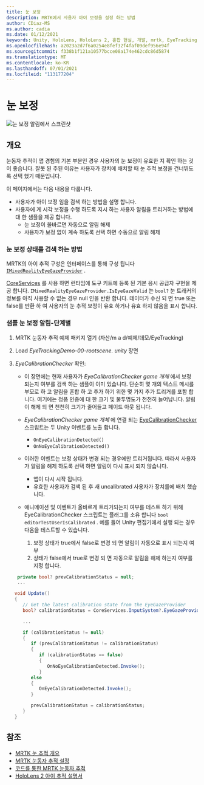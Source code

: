 ```yaml
---
title: 눈 보정
description: MRTK에서 사용자 아이 보정을 설정 하는 방법
author: CDiaz-MS
ms.author: cadia
ms.date: 01/12/2021
keywords: Unity, HoloLens, HoloLens 2, 혼합 현실, 개발, mrtk, EyeTracking, 보정,
ms.openlocfilehash: a2023a2d7f6a0254e8fef32f4faf09def956e94f
ms.sourcegitcommit: f338b1f121a10577bcce08a174e462cdc86d5874
ms.translationtype: MT
ms.contentlocale: ko-KR
ms.lasthandoff: 07/01/2021
ms.locfileid: "113177204"
---
```

# <a name="eye-calibration"></a>눈 보정

![눈 보정 알림에서 스크린샷](../../images/eye-tracking/mrtk_et_calibration_notification_example.jpg)

## <a name="overview"></a>개요

눈동자 추적이 앱 경험의 기본 부분인 경우 사용자의 눈 보정이 유효한 지 확인 하는 것이 좋습니다.
잘못 된 주된 이유는 사용자가 장치에 배치할 때 눈 추적 보정을 건너뛰도록 선택 했기 때문입니다.

이 페이지에서는 다음 내용을 다룹니다.

- 사용자가 아이 보정 임을 검색 하는 방법을 설명 합니다.
- 사용자에 게 시각 보정을 수행 하도록 지시 하는 사용자 알림을 트리거하는 방법에 대 한 샘플을 제공 합니다.
  - 눈 보정이 올바르면 자동으로 알림 해제
  - 사용자가 보정 없이 계속 하도록 선택 하면 수동으로 알림 해제

### <a name="how-to-detect-the-eye-calibration-state"></a>눈 보정 상태를 검색 하는 방법

MRTK의 아이 추적 구성은 인터페이스를 통해 구성 됩니다 [`IMixedRealityEyeGazeProvider`](xref:Microsoft.MixedReality.Toolkit.Input.IMixedRealityEyeGazeProvider) .

[CoreServices](eye-tracking-eye-gaze-provider.md) 를 사용 하면 런타임에 도구 키트에 등록 된 기본 응시 공급자 구현을 제공 합니다. `IMixedRealityEyeGazeProvider.IsEyeGazeValid` 는 `bool?` 눈 트래커의 정보를 아직 사용할 수 없는 경우 null 인을 반환 합니다.
데이터가 수신 되 면 true 또는 false를 반환 하 여 사용자의 눈 추적 보정이 유효 하거나 유효 하지 않음을 표시 합니다.

### <a name="sample-eye-calibration-notification---step-by-step"></a>샘플 눈 보정 알림-단계별

1. MRTK 눈동자 추적 예제 패키지 열기 (자산/m a d/예제/데모/EyeTracking)

2. Load _EyeTrackingDemo-00-rootscene. unity_ 장면

3. _EyeCalibrationChecker_ 확인:
   - 이 장면에는 현재 사용자가 *_EyeCalibrationChecker_ game 개체* 에서 보정 되는지 여부를 검색 하는 샘플이 이미 있습니다.
단순히 몇 개의 텍스트 메시를 부모로 하 고 알림을 혼합 하 고 추가 하기 위한 몇 가지 추가 트리거를 포함 합니다. 여기에는 정품 인증에 대 한 크기 및 불투명도가 천천히 늘어납니다.
알림이 해제 되 면 천천히 크기가 줄어들고 페이드 아웃 됩니다.

   - *_EyeCalibrationChecker_ game 개체* 에 연결 되는 [EyeCalibrationChecker](xref:Microsoft.MixedReality.Toolkit.Examples.Demos.EyeTracking.EyeCalibrationChecker) 스크립트는 두 Unity 이벤트를 노출 합니다.
      - `OnEyeCalibrationDetected()`
      - `OnNoEyeCalibrationDetected()`

   - 이러한 이벤트는 보정 상태가 변경 되는 경우에만 트리거됩니다. 따라서 사용자가 알림을 해제 하도록 선택 하면 알림이 다시 표시 되지 않습니다.
      - 앱이 다시 시작 됩니다.
      - 유효한 사용자가 검색 된 후 새 uncalibrated 사용자가 장치를에 배치 했습니다.

   - 애니메이션 및 이벤트가 올바르게 트리거되는지 여부를 테스트 하기 위해 EyeCalibrationChecker 스크립트는 플래그를 소유 합니다 `bool editorTestUserIsCalibrated` . 예를 들어 Unity 편집기에서 실행 되는 경우 다음을 테스트할 수 있습니다.
      1. 보정 상태가 true에서 false로 변경 되 면 알림이 자동으로 표시 되는지 여부
      1. 상태가 false에서 true로 변경 되 면 자동으로 알림을 해제 하는지 여부를 지정 합니다.

```c#
    private bool? prevCalibrationStatus = null;
    ...

   void Update()
   {
      // Get the latest calibration state from the EyeGazeProvider
      bool? calibrationStatus = CoreServices.InputSystem?.EyeGazeProvider?.IsEyeCalibrationValid;

      ...

      if (calibrationStatus != null)
      {
         if (prevCalibrationStatus != calibrationStatus)
         {
            if (calibrationStatus == false)
            {
               OnNoEyeCalibrationDetected.Invoke();
            }
         else
         {
            OnEyeCalibrationDetected.Invoke();
         }

         prevCalibrationStatus = calibrationStatus;
      }
   }
```

## <a name="see-also"></a>참조

- [MRTK 눈 추적 개요](eye-tracking-main.md)
- [MRTK 눈동자 추적 설정](eye-tracking-basic-setup.md)
- [코드를 통한 MRTK 눈동자 추적](eye-tracking-eye-gaze-provider.md)
- [HoloLens 2 아이 추적 설명서](/windows/mixed-reality/eye-tracking)
